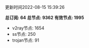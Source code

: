更新时间2022-08-15 15:39:26

**总订阅: 64**
**总节点: 9362**
**有效节点: 1995**
- v2ray节点: 1654
- ss节点: 250
- trojan节点: 91
